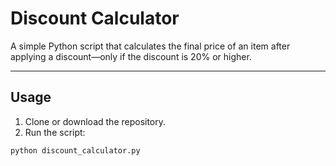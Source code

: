 
# Discount Calculator

A simple Python script that calculates the final price of an item after applying a discount—only if the discount is 20% or higher.

---

##  Usage

1. Clone or download the repository.
2. Run the script:

```bash
python discount_calculator.py
